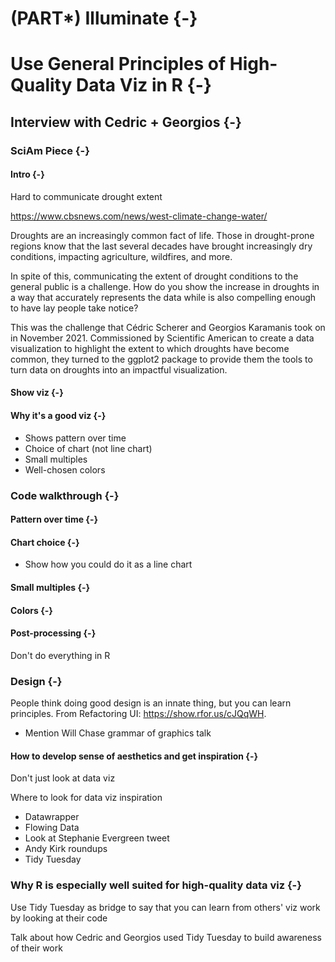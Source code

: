 # (PART\*) Illuminate {-}

# Use General Principles of High-Quality Data Viz in R {-}

## Interview with Cedric + Georgios {-}

### SciAm Piece {-}

#### Intro {-}

Hard to communicate drought extent

https://www.cbsnews.com/news/west-climate-change-water/

Droughts are an increasingly common fact of life. Those in drought-prone regions know that the last several decades have brought increasingly dry conditions, impacting agriculture, wildfires, and more. 

In spite of this, communicating the extent of drought conditions to the general public is a challenge. How do you show the increase in droughts in a way that accurately represents the data while is also compelling enough to have lay people take notice? 

This was the challenge that Cédric Scherer and Georgios Karamanis took on in November 2021. Commissioned by Scientific American to create a data visualization to highlight the extent to which droughts have become common, they turned to the ggplot2 package to provide them the tools to turn data on droughts into an impactful visualization. 

#### Show viz {-}




#### Why it's a good viz {-}

- Shows pattern over time
- Choice of chart (not line chart)
- Small multiples
- Well-chosen colors

### Code walkthrough {-}

#### Pattern over time {-}

#### Chart choice {-}

- Show how you could do it as a line chart

#### Small multiples {-}

#### Colors {-}

#### Post-processing {-}

Don't do everything in R

### Design {-}

People think doing good design is an innate thing, but you can learn principles. From Refactoring UI: https://show.rfor.us/cJQqWH. 

- Mention Will Chase grammar of graphics talk

#### How to develop sense of aesthetics and get inspiration {-}

Don't just look at data viz

Where to look for data viz inspiration
- Datawrapper
- Flowing Data
- Look at Stephanie Evergreen tweet
- Andy Kirk roundups
- Tidy Tuesday


### Why R is especially well suited for high-quality data viz {-}

Use Tidy Tuesday as bridge to say that you can learn from others' viz work by looking at their code

Talk about how Cedric and Georgios used Tidy Tuesday to build awareness of their work
